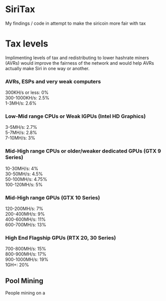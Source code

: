 # SiriTax
My findings / code in attempt to make the siricoin more fair with tax

# Tax levels
Implimenting levels of tax and redistributing to lower hashrate miners (AVRs) would improve the fairness of the network and would help AVRs actually make Siri in one way or another. <br>

### AVRs, ESPs and very weak computers
300KH/s or less: 0% <br>
300-1000KH/s: 2.5% <br>
1-3MH/s: 2.6% <br>

### Low-Mid range CPUs or Weak IGPUs (Intel HD Graphics)
3-5MH/s: 2.7% <br>
5-7MH/s: 2.8% <br>
7-10MH/s: 3% <br>

### Mid-High range CPUs or older/weaker dedicated GPUs (GTX 9 Series)
10-30MH/s: 4% <br>
30-50MH/s: 4.5% <br>
50-100MH/s: 4.75% <br>
100-120MH/s: 5% <br>

### Mid-High range GPUs (GTX 10 Series)
120-200MH/s: 7% <br>
200-400MH/s: 9% <br>
400-600MH/s: 11% <br>
600-700MH/s: 13% <br>

### High End Flagship GPUs (RTX 20, 30 Series)
700-800MH/s: 15% <br>
800-900MH/s: 17% <br>
900-1000MH/s: 19% <br>
1GH+: 20% <br>

## Pool Mining
People mining on a 
